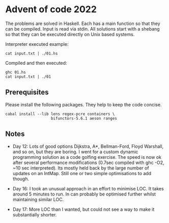 # Advent of code 2022

The problems are solved in Haskell. Each has a main
function so that they can be compiled. Input is read
via stdin. All solutions start with a shebang so that
they can be executed directly on Unix based systems.

Interpreter executed example:
```
cat input.txt | ./01.hs
```

Compiled and then executed:
```
ghc 01.hs
cat input.txt | ./01
```

## Prerequisites

Please install the following packages. They help to
keep the code concise.
```
cabal install --lib lens regex-pcre containers \
                    bifunctors-5.6.1 aeson ranges
```

## Notes

* Day 12: Lots of good options Dijkstra, A*, Bellman-Ford,
Floyd Warshall, and so on, but they are boring. I went for
a custom dynamic programming solution as a code golfing
exercise. The speed is now ok after several performance
modifications (0.7sec compiled with ghc -O2, ~10 sec
interpreted). Its mostly held back by the large number
of updates on an IntMap. Still one or two simple
optimisations to add though.

* Day 16: I took an unusual approach in an effort to
minimise LOC. It takes around 5 minutes to run. In can
probably be optimised further whilst maintaining similar
LOC.

* Day 17: More LOC than I wanted, but could not see a way
to make it substantially shorter. 
